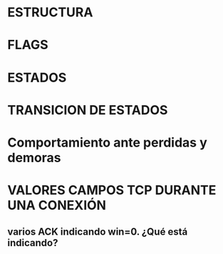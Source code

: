 # ESTRUCTURA

# FLAGS


# ESTADOS


# TRANSICION DE ESTADOS

# Comportamiento ante perdidas y demoras

# VALORES CAMPOS TCP DURANTE UNA CONEXIÓN


## varios ACK indicando win=0. ¿Qué está indicando?